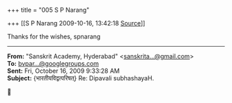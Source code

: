 +++
title = "005 S P Narang"

+++
[[S P Narang	2009-10-16, 13:42:18 [Source](https://groups.google.com/g/bvparishat/c/UDoGc9UjN-o)]]



Thanks for the wishes, spnarang  

  

------------------------------------------------------------------------

**From:** "Sanskrit Academy, Hyderabad" \<[sanskrita...@gmail.com]()\>  
**To:** [bvpar...@googlegroups.com]()  
**Sent:** Fri, October 16, 2009 9:33:28 AM  
**Subject:** {भारतीयविद्वत्परिषत्} Re: Dipavali subhashayaH.  



